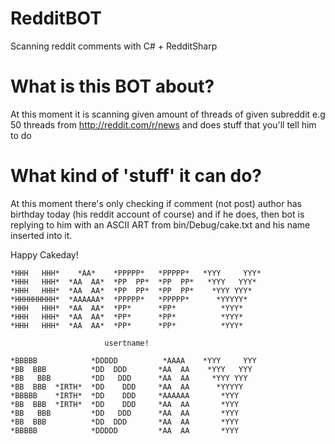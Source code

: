 # RedditBOT
Scanning reddit comments with C# + RedditSharp 

# What is this BOT about?

At this moment it is scanning given amount of threads of given subreddit
  e.g 50 threads from http://reddit.com/r/news
  and does stuff that you'll tell him to do

# What kind of 'stuff' it can do?
At this moment there's only checking if comment (not post) author has birthday today (his reddit account of course)
and if he does, then bot is replying to him with an ASCII ART from bin/Debug/cake.txt and his name inserted into it.

Happy Cakeday!

    *HHH   HHH*    *AA*    *PPPPP*   *PPPPP*   *YYY     YYY*
    *HHH   HHH*  *AA  AA*  *PP  PP*  *PP  PP*   *YYY   YYY*
    *HHH   HHH*  *AA  AA*  *PP  PP*  *PP  PP*    *YYY YYY*
    *HHHHHHHHH*  *AAAAAA*  *PPPPP*   *PPPPP*      *YYYYY*
    *HHH   HHH*  *AA  AA*  *PP*      *PP*          *YYY*
    *HHH   HHH*  *AA  AA*  *PP*      *PP*          *YYY*
    *HHH   HHH*  *AA  AA*  *PP*      *PP*          *YYY*

                         usertname!                       

    *BBBBB            *DDDDD          *AAAA    *YYY     YYY
    *BB  BBB          *DD  DDD       *AA  AA    *YYY   YYY
    *BB   BBB         *DD   DDD      *AA  AA     *YYY YYY
    *BB  BBB  *IRTH*  *DD    DDD     *AA  AA      *YYYYY
    *BBBBB    *IRTH*  *DD    DDD     *AAAAAA       *YYY
    *BB  BBB  *IRTH*  *DD    DDD     *AA  AA       *YYY
    *BB   BBB         *DD   DDD      *AA  AA       *YYY
    *BB  BBB          *DD  DDD       *AA  AA       *YYY
    *BBBBB            *DDDDD         *AA  AA       *YYY

